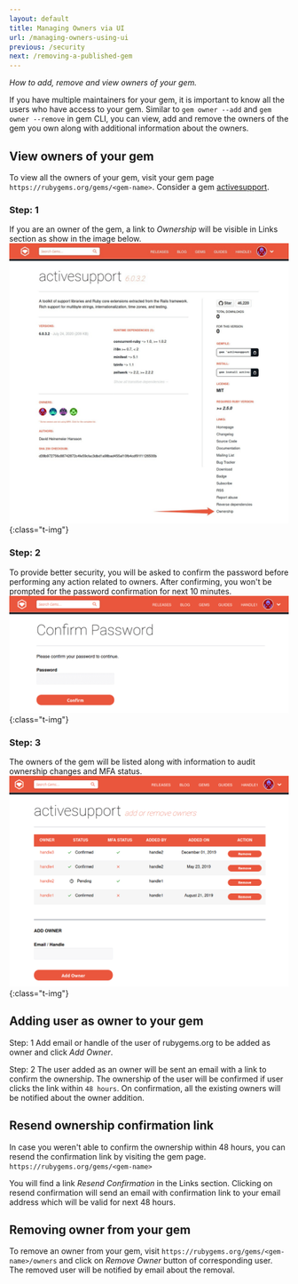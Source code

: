 ```yaml
---
layout: default
title: Managing Owners via UI
url: /managing-owners-using-ui
previous: /security
next: /removing-a-published-gem
---
```


<em class="t-gray">How to add, remove and view owners of your gem.</em>

If you have multiple maintainers for your gem, it is important to know all the users
who have access to your gem. Similar to `gem owner --add` and `gem owner --remove` in gem CLI,
you can view, add and remove the owners of the gem you own along with additional information about the owners.

View owners of your gem
-----------------------
To view all the owners of your gem, visit your gem page `https://rubygems.org/gems/<gem-name>`. Consider a gem 
[activesupport](http://rubygems.org/gems/activesupport). 

### Step: 1 
If you are an owner of the gem,
a link to *Ownership* will be visible in Links section as show in the image below.
![Rubygem page](/images/managing-owners-using-ui/rubygem-page.png){:class="t-img"}

### Step: 2
To provide better security, you will be asked to confirm the password before performing any action
related to owners. After confirming, you won't be prompted for the password confirmation for
next 10 minutes.
![Confirm Password](/images/managing-owners-using-ui/confirm-password.png){:class="t-img"}

### Step: 3
The owners of the gem will be listed along with information to audit ownership changes and MFA status.
![Owners Index](/images/managing-owners-using-ui/owners-index.png){:class="t-img"}

Adding user as owner to your gem
--------------------------------
Step: 1
Add email or handle of the user of rubygems.org to be added as owner and click *Add Owner*.

Step: 2
The user added as an owner will be sent an email with a link to confirm the ownership.
The ownership of the user will be confirmed if user clicks the link within `48 hours`.
On confirmation, all the existing owners will be notified about the owner addition.

Resend ownership confirmation link
----------------------------------
In case you weren't able to confirm the ownership within 48 hours,
you can resend the confirmation link by visiting the gem page. 
`https://rubygems.org/gems/<gem-name>`

You will find a link *Resend Confirmation* in the Links section.
Clicking on resend confirmation will send an email with confirmation link
to your email address which will be valid for next 48 hours.
 
Removing owner from your gem
----------------------------
To remove an owner from your gem, visit `https://rubygems.org/gems/<gem-name>/owners`
and click on *Remove Owner* button of corresponding user.
The removed user will be notified by email about the removal.
